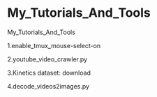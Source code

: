 # My_Tutorials_And_Tools
My_Tutorials_And_Tools

1.enable_tmux_mouse-select-on

2.youtube_video_crawler.py

3.Kinetics dataset: download

4.decode_videos2images.py
